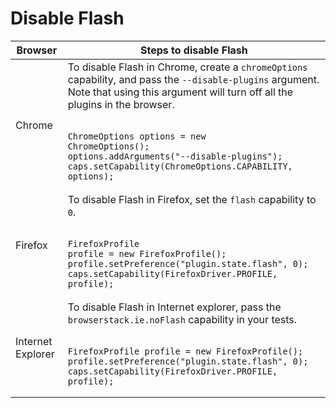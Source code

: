 # Disable Flash

| Browser | Steps to disable Flash |
| --- | --- |
|Chrome| To disable Flash in Chrome, create a `chromeOptions` capability, and pass the `--disable-plugins` argument. Note that using this argument will turn off all the plugins in the browser. <br/><br/> <pre lang=java><code>ChromeOptions options = new ChromeOptions(); &#10;options.addArguments("--disable-plugins");&#10;caps.setCapability(ChromeOptions.CAPABILITY, options);</code></pre>|
|Firefox| To disable Flash in Firefox, set the `flash` capability to `0`. <br/><br/> <pre lang=java><code>FirefoxProfile profile = new FirefoxProfile();&#10;profile.setPreference("plugin.state.flash", 0);&#10;caps.setCapability(FirefoxDriver.PROFILE, profile);</code></pre>|
|Internet Explorer| To disable Flash in Internet explorer, pass the `browserstack.ie.noFlash` capability in your tests.<br/><br/> <pre lang=java><code>FirefoxProfile profile = new FirefoxProfile();&#10;profile.setPreference("plugin.state.flash", 0);&#10;caps.setCapability(FirefoxDriver.PROFILE, profile);</code></pre>|
